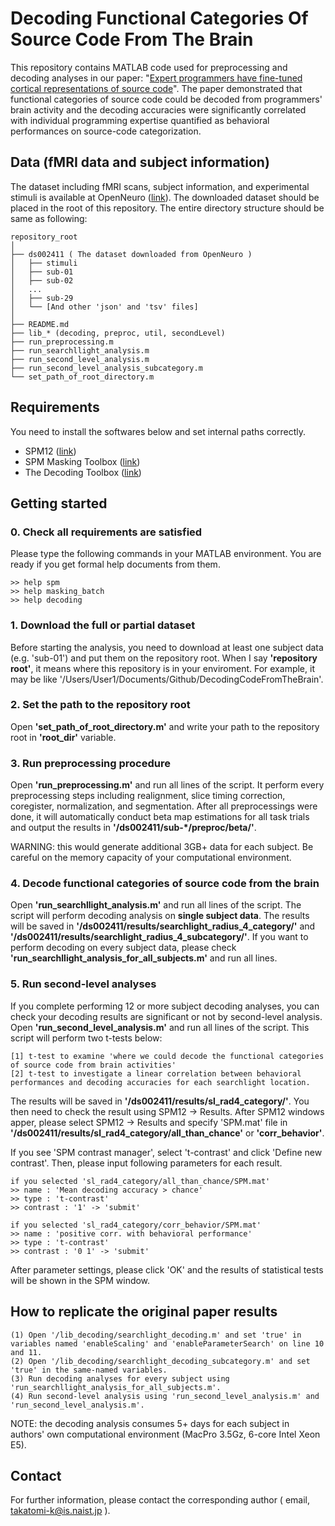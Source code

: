 # Decoding Functional Categories Of Source Code From The Brain

This repository contains MATLAB code used for preprocessing and decoding analyses in our paper: "[Expert programmers have fine-tuned cortical representations of source code](https://www.biorxiv.org/content/10.1101/2020.01.28.923953v1)". The paper demonstrated that functional categories of source code could be decoded from programmers' brain activity and the decoding accuracies were significantly correlated with individual programming expertise quantified as behavioral performances on source-code categorization.

## Data (fMRI data and subject information)

The dataset including fMRI scans, subject information, and experimental stimuli is available at OpenNeuro ([link](https://openneuro.org/datasets/ds002411)).
The downloaded dataset should be placed in the root of this repository. The entire directory structure should be same as following:

```
repository_root
│
├── ds002411 ( The dataset downloaded from OpenNeuro )
│   ├── stimuli
│   ├── sub-01
│   ├── sub-02
│   ...
│   ├── sub-29
│   └── [And other 'json' and 'tsv' files]
│
├── README.md
├── lib_* (decoding, preproc, util, secondLevel)
├── run_preprocessing.m
├── run_searchllight_analysis.m
├── run_second_level_analysis.m
├── run_second_level_analysis_subcategory.m
└── set_path_of_root_directory.m
```

## Requirements

You need to install the softwares below and set internal paths correctly.

* SPM12 ([link](https://www.fil.ion.ucl.ac.uk/spm/software/spm12/))
* SPM Masking Toolbox ([link](http://www0.cs.ucl.ac.uk/staff/g.ridgway/masking/))
* The Decoding Toolbox ([link](https://sites.google.com/site/tdtdecodingtoolbox/))

## Getting started

### 0. Check all requirements are satisfied

Please type the following commands in your MATLAB environment. You are ready if you get formal help documents from them.

```
>> help spm
>> help masking_batch
>> help decoding
```

### 1. Download the full or partial dataset

Before starting the analysis, you need to download at least one subject data (e.g. 'sub-01') and put them on the repository root.
When I say **'repository root'**, it means where this repository is in your enviroment. For example, it may be like '/Users/User1/Documents/Github/DecodingCodeFromTheBrain'.

### 2. Set the path to the repository root

Open **'set_path_of_root_directory.m'** and write your path to the repository root in **'root_dir'** variable.

### 3. Run preprocessing procedure

Open **'run_preprocessing.m'** and run all lines of the script. It perform every preprocessing steps including realignment, slice timing correction, coregister, normalization, and segmentation. After all preprocessings were done, it will automatically conduct beta map estimations for all task trials and output the results in **'/ds002411/sub-*/preproc/beta/'**.

WARNING: this would generate additional 3GB+ data for each subject. Be careful on the memory capacity of your computational environment.

### 4. Decode functional categories of source code from the brain

Open **'run_searchllight_analysis.m'** and run all lines of the script. The script will perform decoding analysis on **single subject data**. 
The results will be saved in **'/ds002411/results/searchlight_radius_4_category/'** and **'/ds002411/results/searchlight_radius_4_subcategory/'**.
If you want to perform decoding on every subject data, please check **'run_searchllight_analysis_for_all_subjects.m'** and run all lines.

### 5. Run second-level analyses

If you complete performing 12 or more subject decoding analyses, you can check your decoding results are significant or not by second-level analysis.
Open **'run_second_level_analysis.m'** and run all lines of the script. This script will perform two t-tests below:

```
[1] t-test to examine 'where we could decode the functional categories of source code from brain activities'
[2] t-test to investigate a linear correlation between behavioral performances and decoding accuracies for each searchlight location.
```

The results will be saved in **'/ds002411/results/sl_rad4_category/'**. You then need to check the result using SPM12 -> Results. After SPM12 windows apper, please select SPM12 -> Results and specify 'SPM.mat' file in **'/ds002411/results/sl_rad4_category/all_than_chance'** or **'corr_behavior'**.

If you see 'SPM contrast manager', select 't-contrast' and click 'Define new contrast'. Then, please input following parameters for each result.

```
if you selected 'sl_rad4_category/all_than_chance/SPM.mat'
>> name : 'Mean decoding accuracy > chance'
>> type : 't-contrast'
>> contrast : '1' -> 'submit'

if you selected 'sl_rad4_category/corr_behavior/SPM.mat'
>> name : 'positive corr. with behavioral performance'
>> type : 't-contrast'
>> contrast : '0 1' -> 'submit'
```

After parameter settings, please click 'OK' and the results of statistical tests will be shown in the SPM window.

## How to replicate the original paper results

```
(1) Open '/lib_decoding/searchlight_decoding.m' and set 'true' in variables named 'enableScaling' and 'enableParameterSearch' on line 10 and 11.
(2) Open '/lib_decoding/searchlight_decoding_subcategory.m' and set 'true' in the same-named variables.
(3) Run decoding analyses for every subject using 'run_searchllight_analysis_for_all_subjects.m'.
(4) Run second-level analysis using 'run_second_level_analysis.m' and 'run_second_level_analysis.m'.
```

NOTE: the decoding analysis consumes 5+ days for each subject in authors' own computational environment (MacPro 3.5Gz, 6-core Intel Xeon E5).

## Contact

For further information, please contact the corresponding author ( email, takatomi-k@is.naist.jp ).